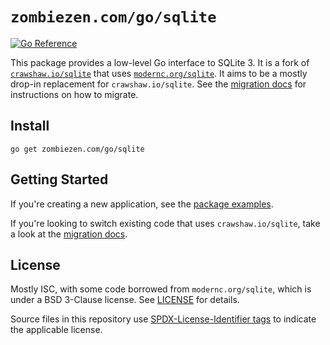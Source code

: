 # `zombiezen.com/go/sqlite`

[![Go Reference](https://pkg.go.dev/badge/zombiezen.com/go/sqlite.svg)](https://pkg.go.dev/zombiezen.com/go/sqlite)

This package provides a low-level Go interface to SQLite 3. It is a fork of
[`crawshaw.io/sqlite`][] that uses [`modernc.org/sqlite`][]. It aims to be a
mostly drop-in replacement for `crawshaw.io/sqlite`. See the [migration docs][]
for instructions on how to migrate.

[`crawshaw.io/sqlite`]: https://github.com/crawshaw.io/sqlite
[`modernc.org/sqlite`]: https://pkg.go.dev/modernc.org/sqlite
[migration docs]: cmd/zombiezen-sqlite-migrate/README.md

## Install

```shell
go get zombiezen.com/go/sqlite
```

## Getting Started

If you're creating a new application, see the [package examples][].

If you're looking to switch existing code that uses `crawshaw.io/sqlite`, take
a look at the [migration docs][].

[package examples]: https://pkg.go.dev/zombiezen.com/go/sqlite#pkg-examples

## License

Mostly ISC, with some code borrowed from `modernc.org/sqlite`, which is under a
BSD 3-Clause license. See [LICENSE](LICENSE) for details.

Source files in this repository use [SPDX-License-Identifier tags][] to indicate
the applicable license.

[SPDX-License-Identifier tags]: https://spdx.github.io/spdx-spec/appendix-V-using-SPDX-short-identifiers-in-source-files/
